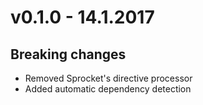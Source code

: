 # v0.1.0 - 14.1.2017

## Breaking changes
- Removed Sprocket's directive processor
- Added automatic dependency detection
